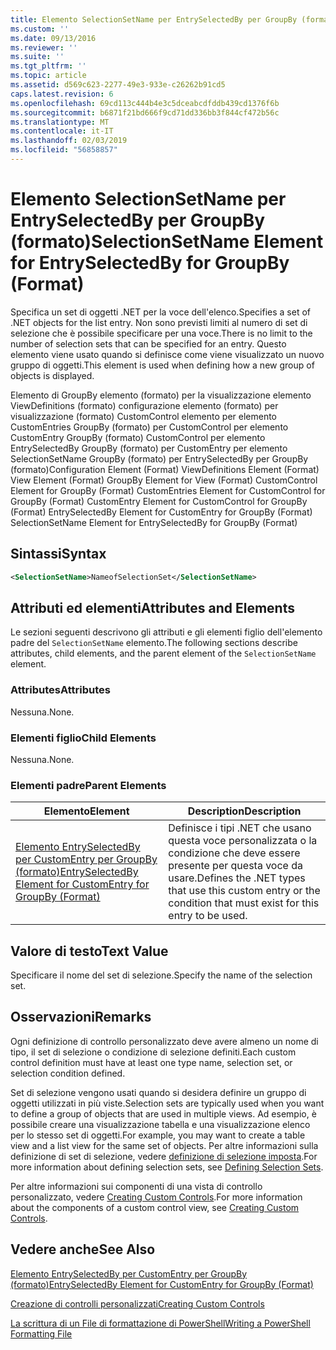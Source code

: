 ```yaml
---
title: Elemento SelectionSetName per EntrySelectedBy per GroupBy (formato) | Microsoft Docs
ms.custom: ''
ms.date: 09/13/2016
ms.reviewer: ''
ms.suite: ''
ms.tgt_pltfrm: ''
ms.topic: article
ms.assetid: d569c623-2277-49e3-933e-c26262b91cd5
caps.latest.revision: 6
ms.openlocfilehash: 69cd113c444b4e3c5dceabcdfddb439cd1376f6b
ms.sourcegitcommit: b6871f21bd666f9cd71dd336bb3f844cf472b56c
ms.translationtype: MT
ms.contentlocale: it-IT
ms.lasthandoff: 02/03/2019
ms.locfileid: "56858857"
---
```

# <a name="selectionsetname-element-for-entryselectedby-for-groupby-format"></a><span data-ttu-id="c194e-102">Elemento SelectionSetName per EntrySelectedBy per GroupBy (formato)</span><span class="sxs-lookup"><span data-stu-id="c194e-102">SelectionSetName Element for EntrySelectedBy for GroupBy (Format)</span></span>

<span data-ttu-id="c194e-103">Specifica un set di oggetti .NET per la voce dell'elenco.</span><span class="sxs-lookup"><span data-stu-id="c194e-103">Specifies a set of .NET objects for the list entry.</span></span> <span data-ttu-id="c194e-104">Non sono previsti limiti al numero di set di selezione che è possibile specificare per una voce.</span><span class="sxs-lookup"><span data-stu-id="c194e-104">There is no limit to the number of selection sets that can be specified for an entry.</span></span> <span data-ttu-id="c194e-105">Questo elemento viene usato quando si definisce come viene visualizzato un nuovo gruppo di oggetti.</span><span class="sxs-lookup"><span data-stu-id="c194e-105">This element is used when defining how a new group of objects is displayed.</span></span>

<span data-ttu-id="c194e-106">Elemento di GroupBy elemento (formato) per la visualizzazione elemento ViewDefinitions (formato) configurazione elemento (formato) per visualizzazione (formato) CustomControl elemento per elemento CustomEntries GroupBy (formato) per CustomControl per elemento CustomEntry GroupBy (formato) CustomControl per elemento EntrySelectedBy GroupBy (formato) per CustomEntry per elemento SelectionSetName GroupBy (formato) per EntrySelectedBy per GroupBy (formato)</span><span class="sxs-lookup"><span data-stu-id="c194e-106">Configuration Element (Format) ViewDefinitions Element (Format) View Element (Format) GroupBy Element for View (Format) CustomControl Element for GroupBy (Format) CustomEntries Element for CustomControl for GroupBy (Format) CustomEntry Element for CustomControl for GroupBy (Format) EntrySelectedBy Element for CustomEntry for GroupBy (Format) SelectionSetName Element for EntrySelectedBy for GroupBy (Format)</span></span>

## <a name="syntax"></a><span data-ttu-id="c194e-107">Sintassi</span><span class="sxs-lookup"><span data-stu-id="c194e-107">Syntax</span></span>

```xml
<SelectionSetName>NameofSelectionSet</SelectionSetName>
```

## <a name="attributes-and-elements"></a><span data-ttu-id="c194e-108">Attributi ed elementi</span><span class="sxs-lookup"><span data-stu-id="c194e-108">Attributes and Elements</span></span>

<span data-ttu-id="c194e-109">Le sezioni seguenti descrivono gli attributi e gli elementi figlio dell'elemento padre del `SelectionSetName` elemento.</span><span class="sxs-lookup"><span data-stu-id="c194e-109">The following sections describe attributes, child elements, and the parent element of the `SelectionSetName` element.</span></span>

### <a name="attributes"></a><span data-ttu-id="c194e-110">Attributes</span><span class="sxs-lookup"><span data-stu-id="c194e-110">Attributes</span></span>

<span data-ttu-id="c194e-111">Nessuna.</span><span class="sxs-lookup"><span data-stu-id="c194e-111">None.</span></span>

### <a name="child-elements"></a><span data-ttu-id="c194e-112">Elementi figlio</span><span class="sxs-lookup"><span data-stu-id="c194e-112">Child Elements</span></span>

<span data-ttu-id="c194e-113">Nessuna.</span><span class="sxs-lookup"><span data-stu-id="c194e-113">None.</span></span>

### <a name="parent-elements"></a><span data-ttu-id="c194e-114">Elementi padre</span><span class="sxs-lookup"><span data-stu-id="c194e-114">Parent Elements</span></span>

|<span data-ttu-id="c194e-115">Elemento</span><span class="sxs-lookup"><span data-stu-id="c194e-115">Element</span></span>|<span data-ttu-id="c194e-116">Description</span><span class="sxs-lookup"><span data-stu-id="c194e-116">Description</span></span>|
|-------------|-----------------|
|[<span data-ttu-id="c194e-117">Elemento EntrySelectedBy per CustomEntry per GroupBy (formato)</span><span class="sxs-lookup"><span data-stu-id="c194e-117">EntrySelectedBy Element for CustomEntry for GroupBy (Format)</span></span>](./entryselectedby-element-for-customentry-for-groupby-format.md)|<span data-ttu-id="c194e-118">Definisce i tipi .NET che usano questa voce personalizzata o la condizione che deve essere presente per questa voce da usare.</span><span class="sxs-lookup"><span data-stu-id="c194e-118">Defines the .NET types that use this custom entry or the condition that must exist for this entry to be used.</span></span>|

## <a name="text-value"></a><span data-ttu-id="c194e-119">Valore di testo</span><span class="sxs-lookup"><span data-stu-id="c194e-119">Text Value</span></span>

<span data-ttu-id="c194e-120">Specificare il nome del set di selezione.</span><span class="sxs-lookup"><span data-stu-id="c194e-120">Specify the name of the selection set.</span></span>

## <a name="remarks"></a><span data-ttu-id="c194e-121">Osservazioni</span><span class="sxs-lookup"><span data-stu-id="c194e-121">Remarks</span></span>

<span data-ttu-id="c194e-122">Ogni definizione di controllo personalizzato deve avere almeno un nome di tipo, il set di selezione o condizione di selezione definiti.</span><span class="sxs-lookup"><span data-stu-id="c194e-122">Each custom control definition must have at least one type name, selection set, or selection condition defined.</span></span>

<span data-ttu-id="c194e-123">Set di selezione vengono usati quando si desidera definire un gruppo di oggetti utilizzati in più viste.</span><span class="sxs-lookup"><span data-stu-id="c194e-123">Selection sets are typically used when you want to define a group of objects that are used in multiple views.</span></span> <span data-ttu-id="c194e-124">Ad esempio, è possibile creare una visualizzazione tabella e una visualizzazione elenco per lo stesso set di oggetti.</span><span class="sxs-lookup"><span data-stu-id="c194e-124">For example, you may want to create a table view and a list view for the same set of objects.</span></span> <span data-ttu-id="c194e-125">Per altre informazioni sulla definizione di set di selezione, vedere [definizione di selezione imposta](./defining-selection-sets.md).</span><span class="sxs-lookup"><span data-stu-id="c194e-125">For more information about defining selection sets, see [Defining Selection Sets](./defining-selection-sets.md).</span></span>

<span data-ttu-id="c194e-126">Per altre informazioni sui componenti di una vista di controllo personalizzato, vedere [Creating Custom Controls](./creating-custom-controls.md).</span><span class="sxs-lookup"><span data-stu-id="c194e-126">For more information about the components of a custom control view, see [Creating Custom Controls](./creating-custom-controls.md).</span></span>

## <a name="see-also"></a><span data-ttu-id="c194e-127">Vedere anche</span><span class="sxs-lookup"><span data-stu-id="c194e-127">See Also</span></span>

[<span data-ttu-id="c194e-128">Elemento EntrySelectedBy per CustomEntry per GroupBy (formato)</span><span class="sxs-lookup"><span data-stu-id="c194e-128">EntrySelectedBy Element for CustomEntry for GroupBy (Format)</span></span>](./entryselectedby-element-for-customentry-for-groupby-format.md)

[<span data-ttu-id="c194e-129">Creazione di controlli personalizzati</span><span class="sxs-lookup"><span data-stu-id="c194e-129">Creating Custom Controls</span></span>](./creating-custom-controls.md)

[<span data-ttu-id="c194e-130">La scrittura di un File di formattazione di PowerShell</span><span class="sxs-lookup"><span data-stu-id="c194e-130">Writing a PowerShell Formatting File</span></span>](./writing-a-powershell-formatting-file.md)
